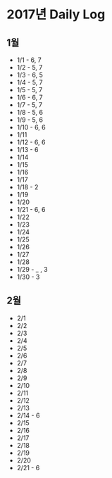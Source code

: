 # 2017년 Daily Log
## 1월
* 1/1 - 6, 7
* 1/2 - 5, 7
* 1/3 - 6, 5
* 1/4 - 5, 7
* 1/5 - 5, 7
* 1/6 - 6, 7
* 1/7 - 5, 7
* 1/8 - 5, 6
* 1/9 - 5, 6
* 1/10 - 6, 6
* 1/11
* 1/12 - 6, 6
* 1/13 - 6
* 1/14
* 1/15
* 1/16
* 1/17
* 1/18 - 2
* 1/19
* 1/20
* 1/21 - 6, 6
* 1/22
* 1/23
* 1/24
* 1/25
* 1/26
* 1/27
* 1/28
* 1/29 - _ , 3
* 1/30 - 3

## 2월
* 2/1
* 2/2
* 2/3
* 2/4
* 2/5
* 2/6
* 2/7
* 2/8
* 2/9
* 2/10
* 2/11
* 2/12
* 2/13
* 2/14 - 6
* 2/15
* 2/16
* 2/17
* 2/18
* 2/19
* 2/20
* 2/21 - 6
